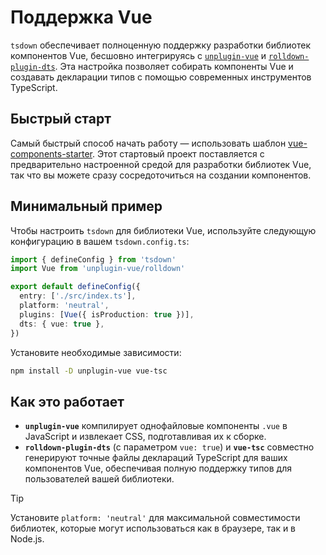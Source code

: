 # Поддержка Vue

`tsdown` обеспечивает полноценную поддержку разработки библиотек компонентов Vue, бесшовно интегрируясь с [`unplugin-vue`](https://github.com/unplugin/unplugin-vue) и [`rolldown-plugin-dts`](https://github.com/sxzz/rolldown-plugin-dts). Эта настройка позволяет собирать компоненты Vue и создавать декларации типов с помощью современных инструментов TypeScript.

## Быстрый старт

Самый быстрый способ начать работу — использовать шаблон [vue-components-starter](https://github.com/sxzz/vue-components-starter). Этот стартовый проект поставляется с предварительно настроенной средой для разработки библиотек Vue, так что вы можете сразу сосредоточиться на создании компонентов.

## Минимальный пример

Чтобы настроить `tsdown` для библиотеки Vue, используйте следующую конфигурацию в вашем `tsdown.config.ts`:

```ts [tsdown.config.ts]
import { defineConfig } from 'tsdown'
import Vue from 'unplugin-vue/rolldown'

export default defineConfig({
  entry: ['./src/index.ts'],
  platform: 'neutral',
  plugins: [Vue({ isProduction: true })],
  dts: { vue: true },
})
```

Установите необходимые зависимости:

```bash
npm install -D unplugin-vue vue-tsc
```

## Как это работает

- **`unplugin-vue`** компилирует однофайловые компоненты `.vue` в JavaScript и извлекает CSS, подготавливая их к сборке.
- **`rolldown-plugin-dts`** (с параметром `vue: true`) и **`vue-tsc`** совместно генерируют точные файлы деклараций TypeScript для ваших компонентов Vue, обеспечивая полную поддержку типов для пользователей вашей библиотеки.

> [!TIP]  
> Установите `platform: 'neutral'` для максимальной совместимости библиотек, которые могут использоваться как в браузере, так и в Node.js.
